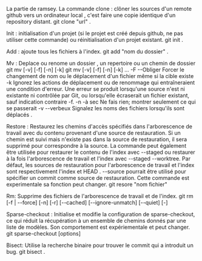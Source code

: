 La partie de ramsey. La commande clone : clôner les sources d'un remote github vers un ordinateur local , c'est faire une copie identique d'un repository distant. git clone "url" .

Init : initialisation d'un projet (si le projet est créé depuis github, ne pas utiliser cette commande) ou réinitialisation d'un projet existant. git init .

Add : ajoute tous les fichiers à l'index. git add "nom du dossier" .

Mv : Deplace ou renome un dossier , un repertoire ou un chemin de dossier git mv [-v] [-f] [-n] [-k] git mv [-v] [-f] [-n] [-k] ... -F --Obliger Forcer le changement de nom ou le déplacement d'un fichier même si la cible existe -k Ignorez les actions de déplacement ou de renommage qui entraîneraient une condition d'erreur. Une erreur se produit lorsqu'une source n'est ni existante ni contrôlée par Git, ou lorsqu'elle écraserait un fichier existant, sauf indication contraire -f. -n -à sec Ne fais rien; montrer seulement ce qui se passerait -v --verbeux Signalez les noms des fichiers lorsqu'ils sont déplacés .

Restore : Restaurez les chemins d'accès spécifiés dans l'arborescence de travail avec du contenu provenant d'une source de restauration. Si un chemin est suivi mais n'existe pas dans la source de restauration, il sera supprimé pour correspondre à la source. La commande peut également être utilisée pour restaurer le contenu de l'index avec --staged ou restaurer à la fois l'arborescence de travail et l'index avec --staged --worktree. Par défaut, les sources de restauration pour l'arborescence de travail et l'index sont respectivement l'index et HEAD . --source pourrait être utilisé pour spécifier un commit comme source de restauration. Cette commande est experimentale sa fonction peut changer. git resore "nom fichier"

Rm: Supprime des fichiers de l'arborescence de travail et de l'index. git rm [-f | --force] [-n] [-r] [--cached] [--ignore-unmatch] [--quiet] [-]

Sparse-checkout : Initialise et modifie la configuration de sparse-checkout, ce qui réduit la récupération à un ensemble de chemins donnés par une liste de modèles. Son comportement est expériementale et peut changer. git sparse-checkout [options]

Bisect: Utilise la recherche binaire pour trouver le commit qui a introduit un bug. git bisect .



